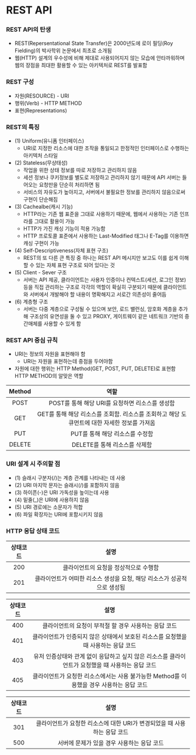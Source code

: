 # REST API

### REST API의 탄생
 - REST(Repersentational State Transfer)은 2000년도에 로이 필딩(Roy Fielding)의 박사학위 논문에서 최초로 소개됨
 - 웹(HTTP) 설계의 우수성에 비해 제대로 사용되어지지 않는 모습에 안타까워하며 웹의 장점을 최대한 활용할 수 있는 아키텍처로 REST를 발표함

### REST 구성
 - 자원(RESOURCE) - URI
 - 행위(Verb) - HTTP METHOD
 - 표현(Representations)

### REST의 특징
 - (1) Uniform(유니폼 인터페이스)
   - URI로 지정한 리소스에 대한 조작을 통일되고 한정적인 인터페이스로 수행하는 아키텍처 스타일
 - (2) Stateless(무상태성)
   - 작업을 위한 상태 정보를 따로 저장하고 관리하지 않음
   - 세션 정보나 쿠키정보를 별도로 저장하고 관리하지 않기 때문에 API 서버는 들어오는 요청만을 단순히 처리하면 됨
   - 서비스의 자유도가 높아지고, 서버에서 불필요한 정보를 관리하지 않음으로써 구현이 단순해짐
 - (3) Cachealbe(캐시 기능)
   - HTTP라는 기존 웹 표준을 그대로 사용하기 때문에, 웹에서 사용하는 기존 인프라를 그대로 활용이 가능
   - HTTP가 가진 캐싱 기능이 적용 가능함
   - HTTP 프로토콜 표준에서 사용하는 Last-Modified 태그나 E-Tag를 이용하면 캐싱 구현이 가능
 - (4) Self-Descriptiveness(자체 표현 구조)
   - REST의 또 다른 큰 특징 중 하나는 REST API 메시지만 보고도 이를 쉽게 이해 할 수 있는 자체 표현 구조로 되어 있다는 것
 - (5) Client - Sever 구조
   - 서버는 API 제공, 클라이언트는 사용자 인증이나 컨텍스트(세션, 로그인 정보) 등을 직접 관리하는 구조로 각각의 역할이 확실히 구분되기 때문에 클라이언트와 서버에서 개발해야 할 내용이 명확해지고 서로간 의존성이 줄어듬
 - (6) 계층형 구조
   - 서버는 다중 계층으로 구성될 수 있으며 보안, 로드 밸런싱, 암호화 계층을 추가해 구조상의 유연성을 둘 수 있고 PROXY, 게이트웨이 같은 네트워크 기반의 중간매체를 사용할 수 있게 함

### REST API 중심 규칙
 - URI는 정보의 자원을 표현해야 함
   - URI는 자원을 표현하는데 중점을 두어야함
 - 자원에 대한 행위는 HTTP Method(GET, POST, PUT, DELETE)로 표현함
HTTP METHOD의 알맞은 역할

| Method | 역할 |
| :---: | :---: |
| POST | POST를 통해 해당 URI를 요청하면 리소스를 생성함 |
| GET | GET를 통해 해당 리소스를 조회함. 리소스를 조회하고 해당 도큐먼트에 대한 자세한 정보를 가져옴 |
| PUT | PUT를 통해 해당 리소스를 수정함 |
| DELETE | DELETE를 통해 리소스를 삭제함 |

### URI 설계 시 주의할 점
 - (1) 슬래시 구분자(/)는 계층 관계를 나타내는 데 사용
 - (2) URI 마지막 문자는 슬래시(/)를 포함하지 않음
 - (3) 하이픈(-)은 URI 가독성을 높이는데 사용
 - (4) 밑줄(_)은 URI에 사용하지 않음
 - (5) URI 경로에는 소문자가 적합
 - (6) 파일 확장자는 URI에 포함시키지 않음

### HTTP 응답 상태 코드
| 상태코드 | 설명 |
| :---: | :---: |
| 200 | 클라이언트의 요청을 정상적으로 수행함 |
| 201 | 클라이언트가 어떠한 리소스 생성을 요청, 해당 리소스가 성공적으로 생성됨 |

| 상태코드 | 설명 |
| :---: | :---: |
| 400 | 클라이언트의 요청이 부적절 할 경우 사용하는 응답 코드 |
| 401 | 클라이언트가 인증되지 않은 상태에서 보호된 리소스를 요청했을 때 사용하는 응답 코드 |
| 403 | 유저 인증상태와 관계 없이 응답하고 싶지 않은 리소스를 클라이언트가 요청했을 떄 사용하는 응답 코드 |
| 405 | 클라이언트가 요청한 리소스에서는 사용 불가능한 Method를 이용했을 경우 사용하는 응답 코드 |

| 상태코드 | 설명 |
| :---: | :---: |
| 301 | 클라이언트가 요청한 리소스에 대한 URI가 변경되었을 때 사용하는 응답 코드 |
| 500 | 서버에 문제가 있을 경우 사용하는 응답 코드 |
